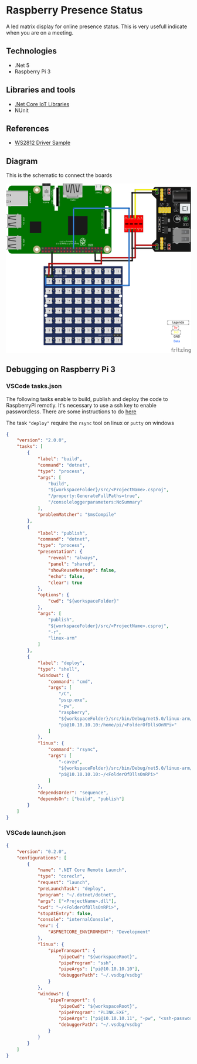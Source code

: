 # Raspberry Presence Status

A led matrix display for online presence status. This is very usefull indicate when you are on a meeting.

## Technologies

-   .Net 5
-   Raspberry Pi 3

## Libraries and tools

-   [.Net Core IoT Libraries](https://github.com/dotnet/iot)
-   NUnit

## References

-   [WS2812 Driver Sample](https://github.com/dotnet/iot/tree/main/src/devices/Ws28xx)

## Diagram

This is the schematic to connect the boards

![Schematic](images/RaspberryPresenceStatus_bb.png)

## Debugging on Raspberry Pi 3

### VSCode tasks.json

The following tasks enable to build, publish and deploy the code to RaspberryPi remotly. It's necessary to use a ssh key to enable passwordless. There are some instructions to do [here](https://www.raspberrypi.org/documentation/computers/remote-access.html)

The task `"deploy"` require the `rsync` tool on linux or `putty` on windows

```json
{
    "version": "2.0.0",
    "tasks": [
        {
            "label": "build",
            "command": "dotnet",
            "type": "process",
            "args": [
                "build",
                "${workspaceFolder}/src/<ProjectName>.csproj",
                "/property:GenerateFullPaths=true",
                "/consoleloggerparameters:NoSummary"
            ],
            "problemMatcher": "$msCompile"
        },
        {
            "label": "publish",
            "command": "dotnet",
            "type": "process",
            "presentation": {
                "reveal": "always",
                "panel": "shared",
                "showReuseMessage": false,
                "echo": false,
                "clear": true
            },
            "options": {
                "cwd": "${workspaceFolder}"
            },
            "args": [
                "publish",
                "${workspaceFolder}/src/<ProjectName>.csproj",
                "-r",
                "linux-arm"
            ]
        },
        {
            "label": "deploy",
            "type": "shell",
            "windows": {
                "command": "cmd",
                "args": [
                    "/C",
                    "pscp.exe",
                    "-pw",
                    "raspberry",
                    "${workspaceFolder}/src/bin/Debug/net5.0/linux-arm/*.dll",
                    "pi@10.10.10.10:/home/pi/<FolderOfDllsOnRPi>"
                ]
            },
            "linux": {
                "command": "rsync",
                "args": [
                    "-cavzu",
                    "${workspaceFolder}/src/bin/Debug/net5.0/linux-arm/*",
                    "pi@10.10.10.10:~/<FolderOfDllsOnRPi>"
                ]
            },
            "dependsOrder": "sequence",
            "dependsOn": ["build", "publish"]
        }
    ]
}
```

### VSCode launch.json

```json
{
    "version": "0.2.0",
    "configurations": [
        {
            "name": ".NET Core Remote Launch",
            "type": "coreclr",
            "request": "launch",
            "preLaunchTask": "deploy",
            "program": "~/.dotnet/dotnet",
            "args": ["<ProjectName>.dll"],
            "cwd": "~/<FolderOfDllsOnRPi>",
            "stopAtEntry": false,
            "console": "internalConsole",
            "env": {
                "ASPNETCORE_ENVIRONMENT": "Development"
            },
            "linux": {
                "pipeTransport": {
                    "pipeCwd": "${workspaceRoot}",
                    "pipeProgram": "ssh",
                    "pipeArgs": ["pi@10.10.10.10"],
                    "debuggerPath": "~/.vsdbg/vsdbg"
                }
            },
            "windows": {
                "pipeTransport": {
                    "pipeCwd": "${workspaceRoot}",
                    "pipeProgram": "PLINK.EXE",
                    "pipeArgs": ["pi@10.10.10.11", "-pw", "<ssh-password>"],
                    "debuggerPath": "~/.vsdbg/vsdbg"
                }
            }
        }
    ]
}
```
